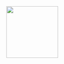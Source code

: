 <div align="center"> <img height="137px" src="https://github-readme-stats.vercel.app/api?username=wdkcc&hide_title=true&hide_border=true&show_icons=trueline_height=21&text_color=000&icon_color=000&bg_color=0,ea6161,ffc64d,fffc4d,52fa5a&theme=graywhite" /> </div>
